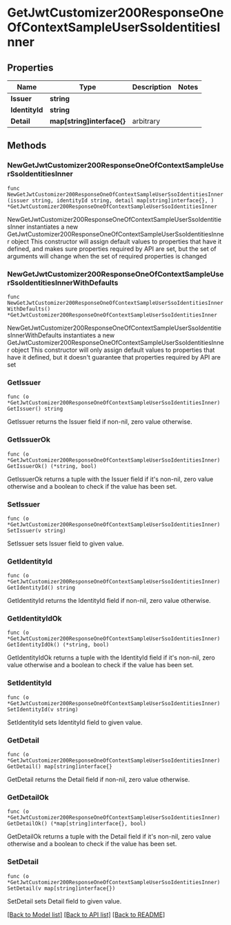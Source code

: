 # GetJwtCustomizer200ResponseOneOfContextSampleUserSsoIdentitiesInner

## Properties

Name | Type | Description | Notes
------------ | ------------- | ------------- | -------------
**Issuer** | **string** |  | 
**IdentityId** | **string** |  | 
**Detail** | **map[string]interface{}** | arbitrary | 

## Methods

### NewGetJwtCustomizer200ResponseOneOfContextSampleUserSsoIdentitiesInner

`func NewGetJwtCustomizer200ResponseOneOfContextSampleUserSsoIdentitiesInner(issuer string, identityId string, detail map[string]interface{}, ) *GetJwtCustomizer200ResponseOneOfContextSampleUserSsoIdentitiesInner`

NewGetJwtCustomizer200ResponseOneOfContextSampleUserSsoIdentitiesInner instantiates a new GetJwtCustomizer200ResponseOneOfContextSampleUserSsoIdentitiesInner object
This constructor will assign default values to properties that have it defined,
and makes sure properties required by API are set, but the set of arguments
will change when the set of required properties is changed

### NewGetJwtCustomizer200ResponseOneOfContextSampleUserSsoIdentitiesInnerWithDefaults

`func NewGetJwtCustomizer200ResponseOneOfContextSampleUserSsoIdentitiesInnerWithDefaults() *GetJwtCustomizer200ResponseOneOfContextSampleUserSsoIdentitiesInner`

NewGetJwtCustomizer200ResponseOneOfContextSampleUserSsoIdentitiesInnerWithDefaults instantiates a new GetJwtCustomizer200ResponseOneOfContextSampleUserSsoIdentitiesInner object
This constructor will only assign default values to properties that have it defined,
but it doesn't guarantee that properties required by API are set

### GetIssuer

`func (o *GetJwtCustomizer200ResponseOneOfContextSampleUserSsoIdentitiesInner) GetIssuer() string`

GetIssuer returns the Issuer field if non-nil, zero value otherwise.

### GetIssuerOk

`func (o *GetJwtCustomizer200ResponseOneOfContextSampleUserSsoIdentitiesInner) GetIssuerOk() (*string, bool)`

GetIssuerOk returns a tuple with the Issuer field if it's non-nil, zero value otherwise
and a boolean to check if the value has been set.

### SetIssuer

`func (o *GetJwtCustomizer200ResponseOneOfContextSampleUserSsoIdentitiesInner) SetIssuer(v string)`

SetIssuer sets Issuer field to given value.


### GetIdentityId

`func (o *GetJwtCustomizer200ResponseOneOfContextSampleUserSsoIdentitiesInner) GetIdentityId() string`

GetIdentityId returns the IdentityId field if non-nil, zero value otherwise.

### GetIdentityIdOk

`func (o *GetJwtCustomizer200ResponseOneOfContextSampleUserSsoIdentitiesInner) GetIdentityIdOk() (*string, bool)`

GetIdentityIdOk returns a tuple with the IdentityId field if it's non-nil, zero value otherwise
and a boolean to check if the value has been set.

### SetIdentityId

`func (o *GetJwtCustomizer200ResponseOneOfContextSampleUserSsoIdentitiesInner) SetIdentityId(v string)`

SetIdentityId sets IdentityId field to given value.


### GetDetail

`func (o *GetJwtCustomizer200ResponseOneOfContextSampleUserSsoIdentitiesInner) GetDetail() map[string]interface{}`

GetDetail returns the Detail field if non-nil, zero value otherwise.

### GetDetailOk

`func (o *GetJwtCustomizer200ResponseOneOfContextSampleUserSsoIdentitiesInner) GetDetailOk() (*map[string]interface{}, bool)`

GetDetailOk returns a tuple with the Detail field if it's non-nil, zero value otherwise
and a boolean to check if the value has been set.

### SetDetail

`func (o *GetJwtCustomizer200ResponseOneOfContextSampleUserSsoIdentitiesInner) SetDetail(v map[string]interface{})`

SetDetail sets Detail field to given value.



[[Back to Model list]](../README.md#documentation-for-models) [[Back to API list]](../README.md#documentation-for-api-endpoints) [[Back to README]](../README.md)


